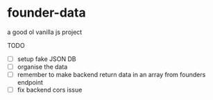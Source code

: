 # founder-data

a good ol vanilla js project

TODO

- [ ] setup fake JSON DB
- [ ] organise the data 
- [ ] remember to make backend return data in an array from founders endpoint
- [ ] fix backend cors issue
